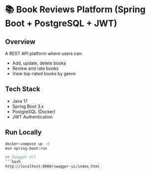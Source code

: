 # 📚 Book Reviews Platform (Spring Boot + PostgreSQL + JWT)

## Overview
A REST API platform where users can:
- Add, update, delete books
- Review and rate books
- View top-rated books by genre

## Tech Stack
- Java 17
- Spring Boot 3.x
- PostgreSQL (Docker)
- JWT Authentication

## Run Locally
```bash
docker-compose up -d
mvn spring-boot:run

## Swagger Url
```bash
http://localhost:8080/swagger-ui/index.html
